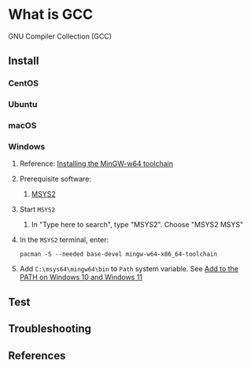 # What is GCC

GNU Compiler Collection (GCC)

## Install

### CentOS

### Ubuntu

### macOS

### Windows

1. Reference: [Installing the MinGW-w64 toolchain]
1. Prerequisite software:
   1. [MSYS2](../WHATIS/msys2.md#windows)
1. Start `MSYS2`
   1. In "Type here to search", type "MSYS2". Choose "MSYS2 MSYS"
1. In the `MSYS2` terminal, enter:

   ```console
   pacman -S --needed base-devel mingw-w64-x86_64-toolchain
   ```

1. Add `C:\msys64\mingw64\bin` to `Path` system variable.
   See [Add to the PATH on Windows 10 and Windows 11]

## Test

## Troubleshooting

## References

[Add to the PATH on Windows 10 and Windows 11]: https://www.architectryan.com/2018/03/17/add-to-the-path-on-windows-10/
[Installing the MinGW-w64 toolchain]: https://code.visualstudio.com/docs/cpp/config-mingw#_installing-the-mingww64-toolchain
